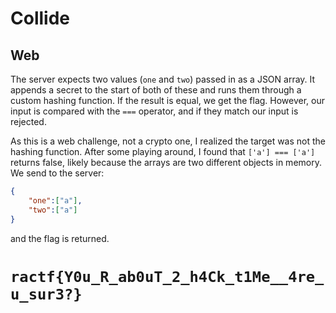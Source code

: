 # Collide
##  Web
The server expects two values (`one` and `two`) passed in as a JSON array. It appends a secret to the start of both of these and runs them through a custom hashing function. If the result is equal, we get the flag. However, our input is compared with the `===` operator, and if they match our input is rejected.

As this is a web challenge, not a crypto one, I realized the target was not the hashing function. After some playing around, I found that `['a'] === ['a']` returns false, likely because the arrays are two different objects in memory. We send to the server:
```json
{
	"one":["a"],
	"two":["a"]
}
```
and the flag is returned.

# `ractf{Y0u_R_ab0uT_2_h4Ck_t1Me__4re_u_sur3?}`
